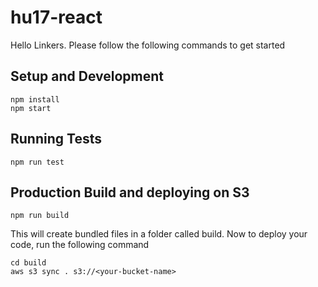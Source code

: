 # hu17-react

Hello Linkers. Please follow the following commands to get started

## Setup and Development

```
npm install
npm start
```

## Running Tests

```
npm run test
```

## Production Build and deploying on S3

```
npm run build
```
This will create bundled files in a folder called build. Now to deploy your code, run the following command

```
cd build
aws s3 sync . s3://<your-bucket-name>
```
